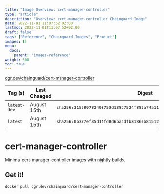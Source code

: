 ```yaml
---
title: "Image Overview: cert-manager-controller"
type: "article"
description: "Overview: cert-manager-controller Chainguard Image"
date: 2022-11-01T11:07:52+02:00
lastmod: 2022-11-01T11:07:52+02:00
draft: false
tags: ["Reference", "Chainguard Images", "Product"]
images: []
menu:
  docs:
    parent: "images-reference"
weight: 500
toc: true
---
```


[cgr.dev/chainguard/cert-manager-controller](https://github.com/chainguard-images/images/tree/main/images/cert-manager-controller)

| Tag (s)       | Last Changed | Digest                                                                    |
|---------------|--------------|---------------------------------------------------------------------------|
|  `latest-dev` | August 15th  | `sha256:315689782493753d13877524f885a74a117f142b77239c5228c80464abf79b10` |
|  `latest`     | August 15th  | `sha256:0b377ef35d14fd8d6ba5dfb31860b8151208e227f1ee05d7a84aaf9763722b0d` |

# cert-manager-controller

Minimal cert-manager-controller images with nightly builds.

## Get it!

```shell
docker pull cgr.dev/chainguard/cert-manager-controller
```

